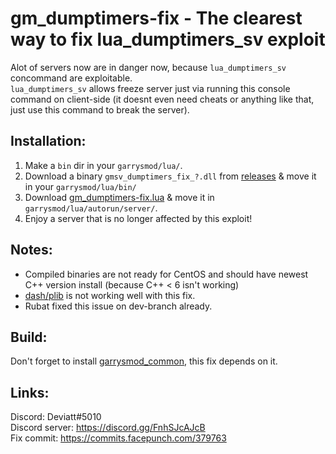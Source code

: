 # gm_dumptimers-fix - The clearest way to fix lua_dumptimers_sv exploit
Alot of servers now are in danger now, because `lua_dumptimers_sv` concommand are exploitable.  
`lua_dumptimers_sv` allows freeze server just via running this console command on client-side (it doesnt even need cheats or anything like that, just use this command to break the server).  

## Installation:
1. Make a `bin` dir in your `garrysmod/lua/`.
2. Download a binary `gmsv_dumptimers_fix_?.dll` from [releases](https://github.com/Deviatt/gm_dumptimers-fix/releases) & move it in your `garrysmod/lua/bin/`
3. Download [gm_dumptimers-fix.lua](https://github.com/Deviatt/gm_dumptimers-fix/blob/main/garrysmod/lua/autorun/server/gm_dumptimers-fix.lua) & move it in `garrysmod/lua/autorun/server/`.
4. Enjoy a server that is no longer affected by this exploit!

## Notes:
- Compiled binaries are not ready for CentOS and should have newest C++ version install (because C++ < 6 isn't working)
- [dash/plib](https://github.com/SuperiorServers/dash) is not working well with this fix.
- Rubat fixed this issue on dev-branch already.

## Build:
Don't forget to install [garrysmod_common](https://github.com/danielga/garrysmod_common), this fix depends on it.

## Links:
Discord: Deviatt#5010  
Discord server: https://discord.gg/FnhSJcAJcB  
Fix commit: https://commits.facepunch.com/379763
